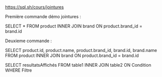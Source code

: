 https://sql.sh/cours/jointures

Première commande démo jointures : 

SELECT *
FROM product
INNER JOIN brand ON product.brand_id = brand.id 


Deuxieme commande : 

SELECT product.id, product.name, product.brand_id, brand.id, brand.name
FROM product
INNER JOIN brand ON product.brand_id = brand.id



SELECT resultatsAffichés 
FROM table1
INNER JOIN table2 ON Condition
WHERE Filtre